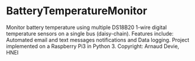 # BatteryTemperatureMonitor
Monitor battery temperature using multiple DS18B20 1-wire digital temperature sensors on a single bus (daisy-chain). Features include: Automated email and text messages notifications and Data logging. Project implemented on a Raspberry Pi3 in Python 3.
Copyright: Arnaud Devie, HNEI
